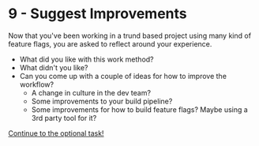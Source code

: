 # 9 - Suggest Improvements
Now that you've been working in a trund based project using many kind of feature flags, you are asked to reflect around your experience.

- What did you like with this work method?
- What didn't you like?
- Can you come up with a couple of ideas for how to improve the workflow?
	- A change in culture in the dev team?
	- Some improvements to your build pipeline?
	- Some improvements for how to build feature flags? Maybe using a 3rd party tool for it?


[Continue to the optional task!](10-implement-suggestions.md)
